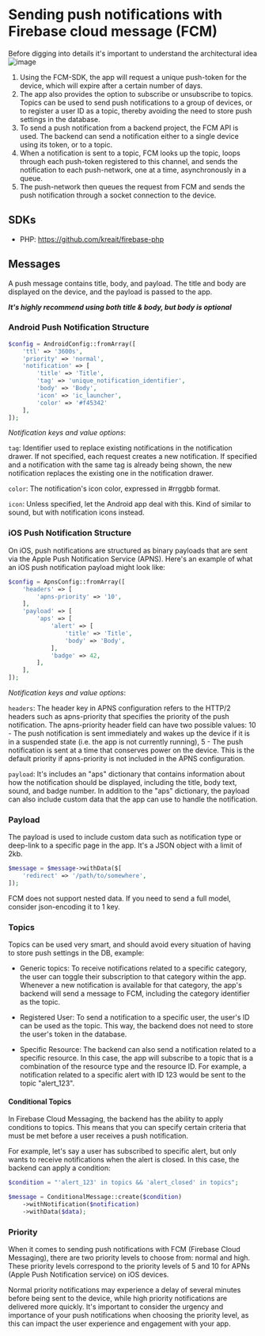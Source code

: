 # Sending push notifications with Firebase cloud message (FCM)

Before digging into details it's important to understand the architectural idea
![image](https://user-images.githubusercontent.com/1279756/41772490-2402772a-7619-11e8-9acf-f0c17cbd0b75.png)

1. Using the FCM-SDK, the app will request a unique push-token for the device, which will expire after a certain number of days.
2. The app also provides the option to subscribe or unsubscribe to topics. Topics can be used to send push notifications
to a group of devices, or to register a user ID as a topic, thereby avoiding the need to store push settings in the database.
3. To send a push notification from a backend project, the FCM API is used. The backend can send a notification either
to a single device using its token, or to a topic.
4. When a notification is sent to a topic, FCM looks up the topic, loops through each push-token registered to this
channel, and sends the notification to each push-network, one at a time, asynchronously in a queue.
5. The push-network then queues the request from FCM and sends the push notification through a socket connection to the device.

## SDKs

- PHP: https://github.com/kreait/firebase-php

## Messages

A push message contains title, body, and payload. The title and body are displayed on the device, and the payload is
passed to the app.

***It's highly recommend using both title & body, but body is optional***

### Android Push Notification Structure

```php
$config = AndroidConfig::fromArray([
    'ttl' => '3600s',
    'priority' => 'normal',
    'notification' => [
        'title' => 'Title',
        'tag' => 'unique_notification_identifier',
        'body' => 'Body',
        'icon' => 'ic_launcher',
        'color' => '#f45342'
    ],
]);
```
*Notification keys and value options*:

`tag`: Identifier used to replace existing notifications in the notification drawer. If not specified, each request creates a new notification. If specified and a notification with the same tag is already being shown, the new notification replaces the existing one in the notification drawer.

`color`: The notification's icon color, expressed in #rrggbb format.

`icon`: Unless specified, let the Android app deal with this. Kind of similar to sound, but with notification icons instead.

### iOS Push Notification Structure

On iOS, push notifications are structured as binary payloads that are sent via the Apple Push Notification Service (APNS).
Here's an example of what an iOS push notification payload might look like:

```php
$config = ApnsConfig::fromArray([
    'headers' => [
        'apns-priority' => '10',
    ],
    'payload' => [
        'aps' => [
            'alert' => [
                'title' => 'Title',
                'body' => 'Body',
            ],
            'badge' => 42,
        ],
    ],
]);
```
*Notification keys and value options*:

`headers`: The header key in APNS configuration refers to the HTTP/2 headers such as apns-priority that specifies the
priority of the push notification. The apns-priority header field can have two possible values:
10 - The push notification is sent immediately and wakes up the device if it is in a suspended state (i.e. the app is
not currently running), 5 - The push notification is sent at a time that conserves power on the device.
This is the default priority if apns-priority is not included in the APNS configuration.

`payload`: It's includes an "aps" dictionary that contains information about how the notification should be displayed,
including the title, body text, sound, and badge number. In addition to the "aps" dictionary, the payload can also
include custom data that the app can use to handle the notification.

### Payload

The payload is used to include custom data such as notification type or deep-link to a specific page in the app.
It's a JSON object with a limit of 2kb.

```php
$message = $message->withData($[
    'redirect' => '/path/to/somewhere',
]);
```

FCM does not support nested data. If you need to send a full model, consider json-encoding it to 1 key.

### Topics

Topics can be used very smart, and should avoid every situation of having to store push settings in the DB, example:

- Generic topics: To receive notifications related to a specific category, the user can toggle their subscription to
that category within the app. Whenever a new notification is available for that category, the app's backend will send a
message to FCM, including the category identifier as the topic.

- Registered User: To send a notification to a specific user, the user's ID can be used as the topic. This way, the
backend does not need to store the user's token in the database.

- Specific Resource: The backend can also send a notification related to a specific resource. In this case, the app will
subscribe to a topic that is a combination of the resource type and the resource ID. For example, a notification related
to a specific alert with ID 123 would be sent to the topic "alert_123".

#### Conditional Topics

In Firebase Cloud Messaging, the backend has the ability to apply conditions to topics. This means that you
can specify certain criteria that must be met before a user receives a push notification.

For example, let's say a user has subscribed to specific alert, but only wants to receive notifications when the alert
is closed. In this case, the backend can apply a condition:

```php
$condition = "'alert_123' in topics && 'alert_closed' in topics";

$message = ConditionalMessage::create($condition)
    ->withNotification($notification)
    ->withData($data);
```

### Priority

When it comes to sending push notifications with FCM (Firebase Cloud Messaging), there are two priority levels to choose
from: normal and high. These priority levels correspond to the priority levels of 5 and 10 for APNs (Apple Push
Notification service) on iOS devices.

Normal priority notifications may experience a delay of several minutes before being sent to the device, while high
priority notifications are delivered more quickly. It's important to consider the urgency and importance of your push
notifications when choosing the priority level, as this can impact the user experience and engagement with your app.

